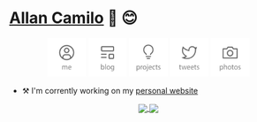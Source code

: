 # [Allan Camilo](http://allancamilo.com) 👋 😊

<p align="center">
  <a href="https://allancamilo.com"><img src='https://github.com/allanShady/allanShady/raw/master/me.svg?sanitize=true' alt="Me" title="Me" height='70'/></a>
  <a href="https://allancamilo.com/articles"><img src='https://github.com/allanShady/allanShady/raw/master/blog.svg?sanitize=true' alt="Blog" title="Blog" height='70'/></a>
  <a href="https://allancamilo.com/projects"><img src='https://github.com/allanShady/allanShady/raw/master/projects.svg?sanitize=true' alt="Projects" title="Projects" height='70'/></a>
  <a href="https://twitter.com/allan_camillo"><img src='https://github.com/allanShady/allanShady/raw/master/tweets.svg?sanitize=true' alt="Tweets" title="Tweets" height='70'/></a>
   <a href="https://instagram.com/allanShady"><img src='https://github.com/allanShady/allanShady/raw/master/instagram.svg?sanitize=true' alt="instagram" title="instagram" height='70'/></a>
</p>

- ⚒ I'm corrently working on my [personal website](https://www.allancamilo.com) 

<p align="center">
  <a href="https://github.com/anuraghazra/github-readme-stats">
    <img
      align="center"
      src="https://github-readme-stats.vercel.app/api/top-langs/?username=allanShady&layout=compact"
    />
  </a>
  <a href="https://github.com/anuraghazra/github-readme-stats">
    <img
      align="center"
      height="165"
      src="https://github-readme-stats.vercel.app/api?username=allanShady&count_private=true&show_icons=true&custom_title=Github%20Status&hide=issues"
    />
  </a>
</p>
